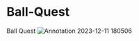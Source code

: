 # Ball-Quest

Ball Quest
![Annotation 2023-12-11 180506](https://github.com/FrancisSilo/Ball-Quest/assets/148843750/17e8dc99-eba7-4e18-bf7d-7ac41566ef05)
